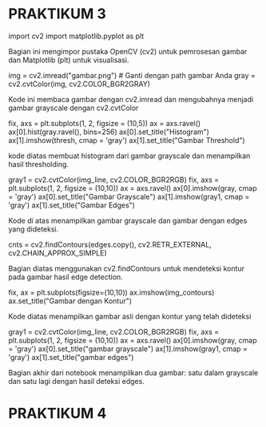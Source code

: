 # PRAKTIKUM 3

import cv2
import matplotlib.pyplot as plt

Bagian ini mengimpor pustaka OpenCV (cv2) untuk pemrosesan gambar dan Matplotlib (plt) untuk visualisasi.

img = cv2.imread("gambar.png") # Ganti dengan path gambar Anda
gray = cv2.cvtColor(img, cv2.COLOR_BGR2GRAY)

Kode ini membaca gambar dengan cv2.imread dan mengubahnya menjadi gambar grayscale dengan cv2.cvtColor

fix, axs = plt.subplots(1, 2, figsize = (10,5))
ax = axs.ravel()
ax[0].hist(gray.ravel(), bins=256)
ax[0].set_title("Histogram")
ax[1].imshow(thresh, cmap = 'gray')
ax[1].set_title("Gambar Threshold")

kode diatas membuat histogram dari gambar grayscale dan menampilkan hasil thresholding.

gray1 = cv2.cvtColor(img_line, cv2.COLOR_BGR2RGB)
fix, axs = plt.subplots(1, 2, figsize = (10,10))
ax = axs.ravel()
ax[0].imshow(gray, cmap = 'gray')
ax[0].set_title("Gambar Grayscale")
ax[1].imshow(gray1, cmap = 'gray')
ax[1].set_title("Gambar Edges")

Kode di atas menampilkan gambar grayscale dan gambar dengan edges yang dideteksi.

cnts = cv2.findContours(edges.copy(), cv2.RETR_EXTERNAL, cv2.CHAIN_APPROX_SIMPLE)

Bagian diatas menggunakan cv2.findContours untuk mendeteksi kontur pada gambar hasil edge detection.

fix, ax = plt.subplots(figsize=(10,10))
ax.imshow(img_contours)
ax.set_title("Gambar dengan Kontur")

Kode diatas menampilkan gambar asli dengan kontur yang telah dideteksi

gray1 = cv2.cvtColor(img_line, cv2.COLOR_BGR2RGB)
fix, axs = plt.subplots(1, 2, figsize = (10,10))
ax = axs.ravel()
ax[0].imshow(gray, cmap = 'gray')
ax[0].set_title("gambar grayscale")
ax[1].imshow(gray1, cmap = 'gray')
ax[1].set_title("gambar edges")

Bagian akhir dari notebook menampilkan dua gambar: satu dalam grayscale dan satu lagi dengan hasil deteksi edges.


# PRAKTIKUM 4
